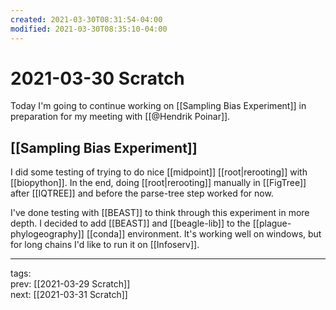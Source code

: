 ```yaml
---
created: 2021-03-30T08:31:54-04:00
modified: 2021-03-30T08:35:10-04:00
---
```


# 2021-03-30 Scratch

Today I'm going to continue working on [[Sampling Bias Experiment]] in preparation for my meeting with [[@Hendrik Poinar]].

## [[Sampling Bias Experiment]]

I did some testing of trying to do nice [[midpoint]] [[root|rerooting]] with [[biopython]]. In the end, doing [[root|rerooting]] manually in [[FigTree]] after [[IQTREE]] and before the parse-tree step worked for now.

I've done testing with [[BEAST]] to think through this experiment in more depth. I decided to add [[BEAST]] and [[beagle-lib]] to the [[plague-phylogeography]] [[conda]] environment. It's working well on windows, but for long chains I'd like to run it on [[Infoserv]].

---

tags:  
prev: [[2021-03-29 Scratch]]  
next: [[2021-03-31 Scratch]]